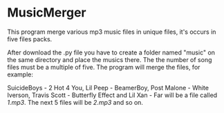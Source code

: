 # MusicMerger

This program merge various mp3 music files in unique files, it's occurs in five files packs.

After download the .py file you have to create a folder named "music" on the same directory and place the musics there. The the number of song files must be a multiple of five. The program will merge the files, for example:

SuicideBoys - 2 Hot 4 You, Lil Peep - BeamerBoy, Post Malone - White Iverson, Travis Scott - Butterfly Effect and Lil Xan - Far will be a file called *1.mp3*. The next 5 files will be *2.mp3* and so on.
